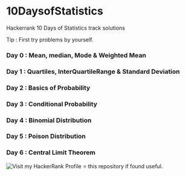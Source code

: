 # 10DaysofStatistics
Hackerrank 10 Days of Statistics track solutions 

Tip : First try problems by yourself.

### Day 0 : Mean, median, Mode & Weighted Mean
### Day 1 : Quartiles, InterQuartileRange & Standard Deviation
### Day 2 : Basics of Probability
### Day 3 : Conditional Probability 
### Day 4 : Binomial Distribution
### Day 5 : Poison Distribution
### Day 6 : Central Limit Theorem

![Visit my HackerRank Profile](https://www.hackerrank.com/tarandeeps1197)
:star: this repository if found useful.
